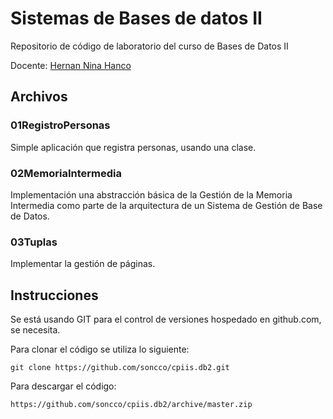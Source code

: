 Sistemas de Bases de datos II 
=============================

Repositorio de código de laboratorio del curso de Bases de Datos II

Docente: [Hernan Nina Hanco][1]

Archivos
--------

### 01RegistroPersonas

Simple aplicación que registra personas, usando una clase.

### 02MemoriaIntermedia

Implementación una abstracción básica de la Gestión de la Memoria Intermedia como parte de la arquitectura de un Sistema de Gestión de Base de Datos.

### 03Tuplas

Implementar la gestión de páginas.

Instrucciones
-------------

Se está usando GIT para el control de versiones hospedado en github.com, se necesita.

Para clonar el código se utiliza lo siguiente:

    git clone https://github.com/soncco/cpiis.db2.git

Para descargar el código:

    https://github.com/soncco/cpiis.db2/archive/master.zip

[1]: http://hanconina.nubeuniversitaria.com/ "Sitio web de Hernan Nina Hancco"
